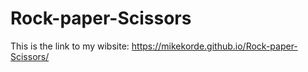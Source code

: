 # Rock-paper-Scissors
This is the link to my wibsite: https://mikekorde.github.io/Rock-paper-Scissors/
